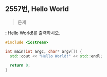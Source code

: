 
## 2557번, Hello World 

>문제 

: Hello World!를 출력하시오.

```C++
#include <iostream>

int main(int argc, char* argv[]) {
  std::cout << "Hello World!" << std::endl;
  
  return 0;
}
```












